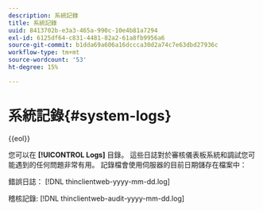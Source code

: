 ```yaml
---
description: 系統記錄
title: 系統記錄
uuid: 8413702b-e3a3-465a-990c-10e4b81a7294
exl-id: 6125df64-c831-4481-82a2-61a8fb9956a6
source-git-commit: b1dda69a606a16dccca30d2a74c7e63dbd27936c
workflow-type: tm+mt
source-wordcount: '53'
ht-degree: 15%

---
```


# 系統記錄{#system-logs}

{{eol}}

您可以在 **[!UICONTROL Logs]** 目錄。 這些日誌對於審核儀表板系統和調試您可能遇到的任何問題非常有用。 記錄檔會使用伺服器的目前日期儲存在檔案中：

錯誤日誌： [!DNL thinclientweb-yyyy-mm-dd.log]

稽核記錄: [!DNL thinclientweb-audit-yyyy-mm-dd.log]
